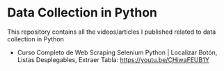 # Data Collection in Python
This repository contains all the videos/articles I published related to data collection in Python

- Curso Completo de Web Scraping Selenium Python | Localizar Botón, Listas Desplegables, Extraer Tabla: https://youtu.be/CHiwaFEUB1Y
